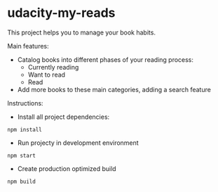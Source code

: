 # udacity-my-reads



This project helps you to manage your book habits.

Main features:

 - Catalog books into different phases of your reading process:
   - Currently reading
   - Want to read
   - Read
 - Add more books to these main categories, adding a search feature

 Instructions:
  - Install all project dependencies:
  ```
  npm install
  ```
  - Run projecty in development environment
  ```
  npm start
  ```
  - Create production optimized build
  ```
  npm build
  ```


